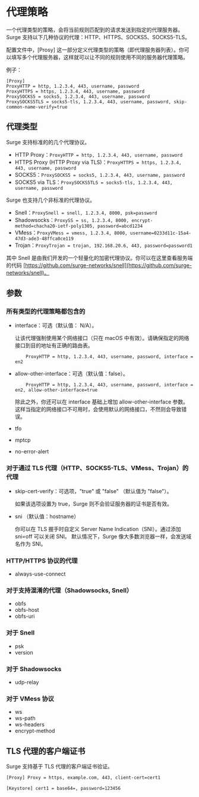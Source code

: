 # 代理策略

一个代理类型的策略，会将当前规则匹配到的请求发送到指定的代理服务器。Surge 支持以下几种协议的代理：HTTP、HTTPS、SOCKS5、SOCKS5-TLS。

配置文件中，\[Prosy\] 这一部分定义代理类型的策略（即代理服务器列表）。你可以填写多个代理服务器，这样就可以让不同的规则使用不同的服务器代理策略。

例子：

```text
[Proxy]
ProxyHTTP = http, 1.2.3.4, 443, username, password
ProxyHTTPS = https, 1.2.3.4, 443, username, password
ProxySOCKS5 = socks5, 1.2.3.4, 443, username, password
ProxySOCKS5TLS = socks5-tls, 1.2.3.4, 443, username, password, skip-common-name-verify=true
```

## 代理类型

Surge 支持标准的的几个代理协议。

* HTTP Proxy：`ProxyHTTP = http, 1.2.3.4, 443, username, password`
* HTTPS Proxy \(HTTP Proxy via TLS\)：`ProxyHTTPS = https, 1.2.3.4, 443, username, password`
* SOCKS5：`ProxySOCKS5 = socks5, 1.2.3.4, 443, username, password`
* SOCKS5 via TLS：`ProxySOCKS5TLS = socks5-tls, 1.2.3.4, 443, username, password`

Surge 也支持几个非标准的代理协议。

* Snell：`ProxySnell = snell, 1.2.3.4, 8000, psk=password`
* Shadowsocks：`ProxySS = ss, 1.2.3.4, 8000, encrypt-method=chacha20-ietf-poly1305, password=abcd1234`
* VMess：`ProxyVMess = vmess, 1.2.3.4, 8000, username=0233d11c-15a4-47d3-ade3-48ffca0ce119`
* Trojan：`ProxyTrojan = trojan, 192.168.20.6, 443, password=password1`

其中 Snell 是由我们开发的一个轻量化的加密代理协议。你可以在这里查看服务端的代码 [https://github.com/surge-networks/snell](https://github.com/surge-networks/snell)。

## 参数

### 所有类型的代理策略都包含的

* interface：可选（默认值： N/A）。

  让该代理强制使用某个网络接口（只在 macOS 中有效）。请确保指定的网络接口到目的地址有正确的路由表。

  ```text
      ProxyHTTP = http, 1.2.3.4, 443, username, password, interface = en2
  ```

* allow-other-interface：可选（默认值：false）。

  ```text
      ProxyHTTP = http, 1.2.3.4, 443, username, password, interface = en2, allow-other-interface=true
  ```

  除此之外，你还可以在 interface 基础上增加 allow-other-interface 参数。这样当指定的网络接口不可用时，会使用默认的网络接口，不然则会导致错误。

* tfo
* mptcp
* no-error-alert

### 对于通过 **TLS 代理（HTTP、SOCKS5-TLS、VMess、Trojan）的代理**

* skip-cert-verify：可选项，"true" 或 "false" （默认值为 "false"）。

  如果该选项设置为 true，Surge 则不会验证服务器的证书是否有效。

* sni （默认值：hostname）

  你可以在 TLS 握手时自定义 Server Name Indication（SNI）。通过添加 sni=off 可以关闭 SNI。 默认情况下，Surge 像大多数浏览器一样，会发送域名作为 SNI。

### **HTTP/HTTPS 协议的代理**

* always-use-connect

### 对于支持混淆的代理（**Shadowsocks, Snell）**

* obfs
* obfs-host
* obfs-uri

### 对于 Snell

* psk
* version

### 对于 Shadowsocks

* udp-relay

### 对于 VMess 协议

* ws
* ws-path
* ws-headers
* encrypt-method

## **TLS 代理的客户端证书**

Surge 支持基于 TLS 代理的客户端证书验证。

```bash
[Proxy] Proxy = https, example.com, 443, client-cert=cert1
```

```bash
[Keystore] cert1 = base64=, password=123456
```

